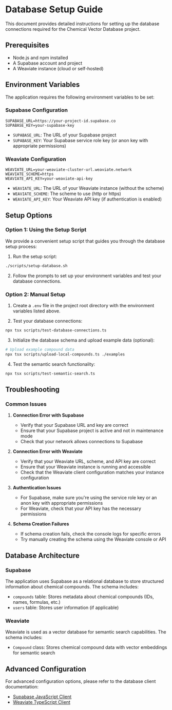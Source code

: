 # Database Setup Guide

This document provides detailed instructions for setting up the database connections required for the Chemical Vector Database project.

## Prerequisites

- Node.js and npm installed
- A Supabase account and project
- A Weaviate instance (cloud or self-hosted)

## Environment Variables

The application requires the following environment variables to be set:

### Supabase Configuration

```
SUPABASE_URL=https://your-project-id.supabase.co
SUPABASE_KEY=your-supabase-key
```

- `SUPABASE_URL`: The URL of your Supabase project
- `SUPABASE_KEY`: Your Supabase service role key (or anon key with appropriate permissions)

### Weaviate Configuration

```
WEAVIATE_URL=your-weaviate-cluster-url.weaviate.network
WEAVIATE_SCHEME=https
WEAVIATE_API_KEY=your-weaviate-api-key
```

- `WEAVIATE_URL`: The URL of your Weaviate instance (without the scheme)
- `WEAVIATE_SCHEME`: The scheme to use (http or https)
- `WEAVIATE_API_KEY`: Your Weaviate API key (if authentication is enabled)

## Setup Options

### Option 1: Using the Setup Script

We provide a convenient setup script that guides you through the database setup process:

1. Run the setup script:

```bash
./scripts/setup-database.sh
```

2. Follow the prompts to set up your environment variables and test your database connections.

### Option 2: Manual Setup

1. Create a `.env` file in the project root directory with the environment variables listed above.

2. Test your database connections:

```bash
npx tsx scripts/test-database-connections.ts
```

3. Initialize the database schema and upload example data (optional):

```bash
# Upload example compound data
npx tsx scripts/upload-local-compounds.ts ./examples
```

4. Test the semantic search functionality:

```bash
npx tsx scripts/test-semantic-search.ts
```

## Troubleshooting

### Common Issues

1. **Connection Error with Supabase**
   - Verify that your Supabase URL and key are correct
   - Ensure that your Supabase project is active and not in maintenance mode
   - Check that your network allows connections to Supabase

2. **Connection Error with Weaviate**
   - Verify that your Weaviate URL, scheme, and API key are correct
   - Ensure that your Weaviate instance is running and accessible
   - Check that the Weaviate client configuration matches your instance configuration

3. **Authentication Issues**
   - For Supabase, make sure you're using the service role key or an anon key with appropriate permissions
   - For Weaviate, check that your API key has the necessary permissions

4. **Schema Creation Failures**
   - If schema creation fails, check the console logs for specific errors
   - Try manually creating the schema using the Weaviate console or API

## Database Architecture

### Supabase

The application uses Supabase as a relational database to store structured information about chemical compounds. The schema includes:

- `compounds` table: Stores metadata about chemical compounds (IDs, names, formulas, etc.)
- `users` table: Stores user information (if applicable)

### Weaviate

Weaviate is used as a vector database for semantic search capabilities. The schema includes:

- `Compound` class: Stores chemical compound data with vector embeddings for semantic search

## Advanced Configuration

For advanced configuration options, please refer to the database client documentation:

- [Supabase JavaScript Client](https://supabase.com/docs/reference/javascript/introduction)
- [Weaviate TypeScript Client](https://weaviate.io/developers/weaviate/client-libraries/typescript)
